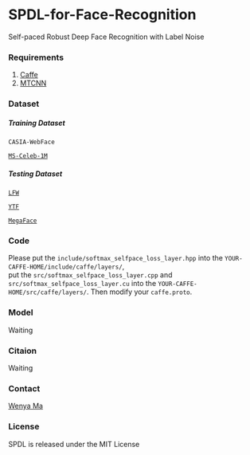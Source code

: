 # SPDL-for-Face-Recognition
Self-paced Robust Deep Face Recognition with Label Noise

### Requirements
1. [Caffe](http://caffe.berkeleyvision.org/installation.html)
2. [MTCNN](https://github.com/kpzhang93/MTCNN_face_detection_alignment)

### Dataset
##### Training Dataset

`CASIA-WebFace`

[`MS-Celeb-1M`](https://www.microsoft.com/en-us/research/project/ms-celeb-1m-challenge-recognizing-one-million-celebrities-real-world/)

##### Testing Dataset

[`LFW`](http://vis-www.cs.umass.edu/lfw)

[`YTF`](https://www.cs.tau.ac.il/~wolf/ytfaces)

[`MegaFace`](http://megaface.cs.washington.edu)

### Code

Please put the `include/softmax_selfpace_loss_layer.hpp` into the `YOUR-CAFFE-HOME/include/caffe/layers/`,  
put the `src/softmax_selfpace_loss_layer.cpp` and `src/softmax_selfpace_loss_layer.cu` into the `YOUR-CAFFE-HOME/src/caffe/layers/`.
Then modify your `caffe.proto`.

### Model 
Waiting

### Citaion
Waiting

### Contact
[Wenya Ma](wyma@tju.edu.cn)

### License
SPDL is released under the MIT License

